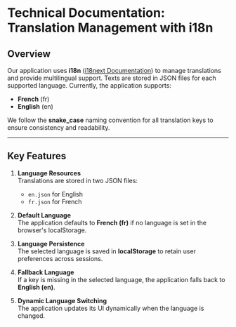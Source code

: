 # Technical Documentation: Translation Management with i18n

## Overview

Our application uses **i18n** ([i18next Documentation](https://www.i18next.com/)) to manage translations and provide multilingual support. Texts are stored in JSON files for each supported language. Currently, the application supports:

- **French** (fr)
- **English** (en)

We follow the **snake_case** naming convention for all translation keys to ensure consistency and readability.

---

## Key Features

1. **Language Resources**  
   Translations are stored in two JSON files:

   - `en.json` for English
   - `fr.json` for French

2. **Default Language**  
   The application defaults to **French (fr)** if no language is set in the browser's localStorage.

3. **Language Persistence**  
   The selected language is saved in **localStorage** to retain user preferences across sessions.

4. **Fallback Language**  
   If a key is missing in the selected language, the application falls back to **English (en)**.

5. **Dynamic Language Switching**  
   The application updates its UI dynamically when the language is changed.
